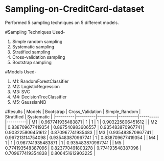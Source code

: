 # Sampling-on-CreditCard-dataset
Performed 5 sampling techniques on 5 different models.

#Sampling Techniques Used-
1. Simple random sampling
2. Systematic sampling
3. Stratified sampling
4. Cross-validation sampling
5. Bootstrap sampling

#Models Used-
1. M1: RandomForestClassifier
2. M2: LogisticRegression
3. M3: SVC
4. M4: DecisionTreeClassifier
5. M5: GaussianNB

#Results
| Models | Bootstrap | Cross_Validation | Simple_Random | Stratified | Systematic |
|----------|----------|----------|----------|----------|----------|
| M1    | 0.967741935483871   | 1   |  1   | 1   | 0.903225806451612   |
| M2    | 0.838709677419354   | 0.897540983606557   |  0.935483870967741   |  0.903225806451612   | 0.870967741935483   |
| M3    | 0.935483870967741   | 0.967213114754098   |  0.935483870967741   |  1  | 0.838709677419354   |
| M4   |  1   | 1  | 0.967741935483871   |  1   | 0.935483870967741  |
| M5   | 0.774193548387096  | 0.823770491803278  |  0.774193548387096  |  0.709677419354838  | 0.806451612903225   |
